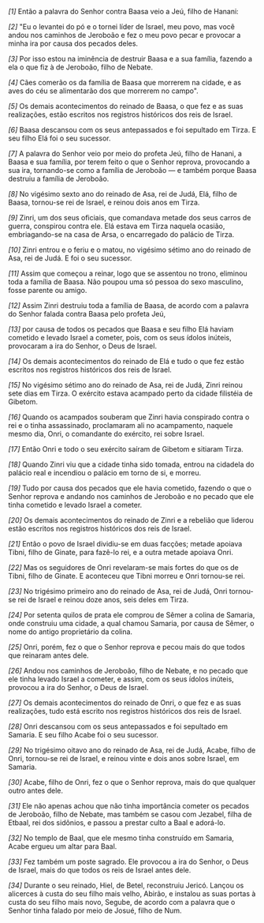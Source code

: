 *[1]* Então a palavra do Senhor contra Baasa veio a Jeú, filho de Hanani:

*[2]* "Eu o levantei do pó e o tornei líder de Israel, meu povo, mas você andou nos caminhos de Jeroboão e fez o meu povo pecar e provocar a minha ira por causa dos pecados deles.

*[3]* Por isso estou na iminência de destruir Baasa e a sua família, fazendo a ela o que fiz à de Jeroboão, filho de Nebate.

*[4]* Cães comerão os da família de Baasa que morrerem na cidade, e as aves do céu se alimentarão dos que morrerem no campo".

*[5]* Os demais acontecimentos do reinado de Baasa, o que fez e as suas realizações, estão escritos nos registros históricos dos reis de Israel.

*[6]* Baasa descansou com os seus antepassados e foi sepultado em Tirza. E seu filho Elá foi o seu sucessor.

*[7]* A palavra do Senhor veio por meio do profeta Jeú, filho de Hanani, a Baasa e sua família, por terem feito o que o Senhor reprova, provocando a sua ira, tornando-se como a família de Jeroboão — e também porque Baasa destruiu a família de Jeroboão.

*[8]* No vigésimo sexto ano do reinado de Asa, rei de Judá, Elá, filho de Baasa, tornou-se rei de Israel, e reinou dois anos em Tirza.

*[9]* Zinri, um dos seus oficiais, que comandava metade dos seus carros de guerra, conspirou contra ele. Elá estava em Tirza naquela ocasião, embriagando-se na casa de Arsa, o encarregado do palácio de Tirza.

*[10]* Zinri entrou e o feriu e o matou, no vigésimo sétimo ano do reinado de Asa, rei de Judá. E foi o seu sucessor.

*[11]* Assim que começou a reinar, logo que se assentou no trono, eliminou toda a família de Baasa. Não poupou uma só pessoa do sexo masculino, fosse parente ou amigo.

*[12]* Assim Zinri destruiu toda a família de Baasa, de acordo com a palavra do Senhor falada contra Baasa pelo profeta Jeú,

*[13]* por causa de todos os pecados que Baasa e seu filho Elá haviam cometido e levado Israel a cometer, pois, com os seus ídolos inúteis, provocaram a ira do Senhor, o Deus de Israel.

*[14]* Os demais acontecimentos do reinado de Elá e tudo o que fez estão escritos nos registros históricos dos reis de Israel.

*[15]* No vigésimo sétimo ano do reinado de Asa, rei de Judá, Zinri reinou sete dias em Tirza. O exército estava acampado perto da cidade filistéia de Gibetom.

*[16]* Quando os acampados souberam que Zinri havia conspirado contra o rei e o tinha assassinado, proclamaram ali no acampamento, naquele mesmo dia, Onri, o comandante do exército, rei sobre Israel.

*[17]* Então Onri e todo o seu exército saíram de Gibetom e sitiaram Tirza.

*[18]* Quando Zinri viu que a cidade tinha sido tomada, entrou na cidadela do palácio real e incendiou o palácio em torno de si, e morreu.

*[19]* Tudo por causa dos pecados que ele havia cometido, fazendo o que o Senhor reprova e andando nos caminhos de Jeroboão e no pecado que ele tinha cometido e levado Israel a cometer.

*[20]* Os demais acontecimentos do reinado de Zinri e a rebelião que liderou estão escritos nos registros históricos dos reis de Israel.

*[21]* Então o povo de Israel dividiu-se em duas facções; metade apoiava Tibni, filho de Ginate, para fazê-lo rei, e a outra metade apoiava Onri.

*[22]* Mas os seguidores de Onri revelaram-se mais fortes do que os de Tibni, filho de Ginate. E aconteceu que Tibni morreu e Onri tornou-se rei.

*[23]* No trigésimo primeiro ano do reinado de Asa, rei de Judá, Onri tornou-se rei de Israel e reinou doze anos, seis deles em Tirza.

*[24]* Por setenta quilos de prata ele comprou de Sêmer a colina de Samaria, onde construiu uma cidade, a qual chamou Samaria, por causa de Sêmer, o nome do antigo proprietário da colina.

*[25]* Onri, porém, fez o que o Senhor reprova e pecou mais do que todos que reinaram antes dele.

*[26]* Andou nos caminhos de Jeroboão, filho de Nebate, e no pecado que ele tinha levado Israel a cometer, e assim, com os seus ídolos inúteis, provocou a ira do Senhor, o Deus de Israel.

*[27]* Os demais acontecimentos do reinado de Onri, o que fez e as suas realizações, tudo está escrito nos registros históricos dos reis de Israel.

*[28]* Onri descansou com os seus antepassados e foi sepultado em Samaria. E seu filho Acabe foi o seu sucessor.

*[29]* No trigésimo oitavo ano do reinado de Asa, rei de Judá, Acabe, filho de Onri, tornou-se rei de Israel, e reinou vinte e dois anos sobre Israel, em Samaria.

*[30]* Acabe, filho de Onri, fez o que o Senhor reprova, mais do que qualquer outro antes dele.

*[31]* Ele não apenas achou que não tinha importância cometer os pecados de Jeroboão, filho de Nebate, mas também se casou com Jezabel, filha de Etbaal, rei dos sidônios, e passou a prestar culto a Baal e adorá-lo.

*[32]* No templo de Baal, que ele mesmo tinha construído em Samaria, Acabe ergueu um altar para Baal.

*[33]* Fez também um poste sagrado. Ele provocou a ira do Senhor, o Deus de Israel, mais do que todos os reis de Israel antes dele.

*[34]* Durante o seu reinado, Hiel, de Betel, reconstruiu Jericó. Lançou os alicerces à custa do seu filho mais velho, Abirão, e instalou as suas portas à custa do seu filho mais novo, Segube, de acordo com a palavra que o Senhor tinha falado por meio de Josué, filho de Num.

